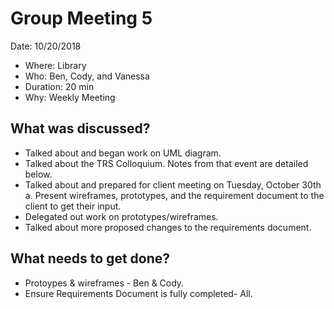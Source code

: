 # Group Meeting 5
Date: 10/20/2018

* Where: Library
* Who: Ben, Cody, and Vanessa
* Duration: 20 min
* Why: Weekly Meeting

## What was discussed?
* Talked about and began work on UML diagram. 
* Talked about the TRS Colloquium. Notes from that event are detailed below. 
* Talked about and prepared for client meeting on Tuesday, October 30th a. Present wireframes, prototypes, and the requirement document to the client to get their input. 
* Delegated out work on prototypes/wireframes. 
* Talked about more proposed changes to the requirements document. 
## What needs to get done?
* Protoypes & wireframes - Ben & Cody. 
* Ensure Requirements Document is fully completed- All. 
